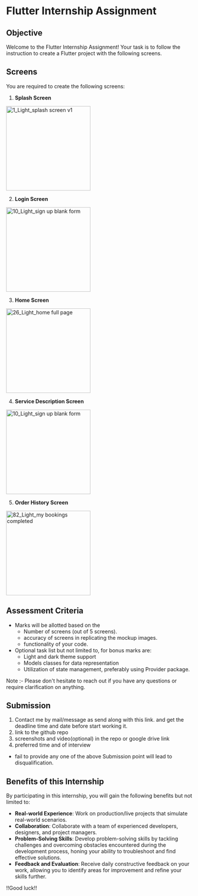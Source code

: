 # Flutter Internship Assignment

## Objective
Welcome to the Flutter Internship Assignment! Your task is to follow the instruction to create a Flutter project with the following screens.

## Screens
You are required to create the following screens:

1. **Splash Screen**
<img width="228" alt="1_Light_splash screen v1" src="https://github.com/sumersm7/assignment/assets/82924076/9bdf1e29-9dd3-4bff-bc7c-a9a5fb8e1a94">

2. **Login Screen**
<img width="228" alt="10_Light_sign up blank form" src="https://github.com/sumersm7/assignment/assets/82924076/c6737049-017e-4590-834f-7d76657002da">

3. **Home Screen**
<img width="228" alt="26_Light_home full page" src="https://github.com/sumersm7/assignment/assets/82924076/2e144c03-ba2b-49e9-821f-b56d4861e665">

4. **Service Description Screen**
<img width="228" alt="10_Light_sign up blank form" src="https://github.com/sumersm7/assignment/assets/82924076/54ca9a42-13ad-426e-8d44-d80725a4be48">

5. **Order History Screen**
<img width="228" alt="82_Light_my bookings completed" src="https://github.com/sumersm7/assignment/assets/82924076/3e036514-2cde-4bf8-b2e5-c1dc153047fd">

## Assessment Criteria
- Marks will be allotted based on the 
  - Number of screens (out of 5 screens).
  - accuracy of screens in replicating the mockup images.
  - functionality of your code.
- Optional task list but not limited to, for bonus marks are:
  - Light and dark theme support
  - Models classes for data representation
  - Utilization of state management, preferably using Provider package.
 
Note :- Please don't hesitate to reach out if you have any questions or require clarification on anything.
 
## Submission
1. Contact me by mail/message as send along with this link. and get the deadline time and date before start working it.
2. link to the github repo
3. screenshots and video(optional) in the repo or google drive link
4. preferred time and of interview
- fail to provide any one of the above Submission point will lead to disqualification.
 
## Benefits of this Internship

By participating in this internship, you will gain the following benefits but not limited to:

- **Real-world Experience**: Work on production/live projects that simulate real-world scenarios.
- **Collaboration**: Collaborate with a team of experienced developers, designers, and project managers. 
- **Problem-Solving Skills**: Develop problem-solving skills by tackling challenges and overcoming obstacles encountered during the development process, honing your ability to troubleshoot and find effective solutions.
- **Feedback and Evaluation**: Receive daily constructive feedback on your work, allowing you to identify areas for improvement and refine your skills further.

!!Good luck!!


 
